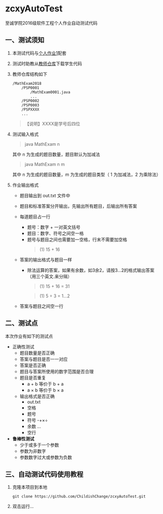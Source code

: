 # zcxyAutoTest

至诚学院2016级软件工程个人作业自动测试代码


## 一、测试须知

1. 本测试代码与[个人作业1](https://edu.cnblogs.com/campus/fzzcxy/2016SE/homework/2079)配套

1. 测试时助教从[教师仓库](https://github.com/qixjing/MathExam2018)下载学生代码

1. 教师仓库结构如下
    ```
    /MathExam2018
        /PSP0001
            /MathExam0001.java
            ...
        /PSP0002
        /PSP0003
        /PSPXXXX
        ...
    ```
    > 【说明】XXXX是学号后四位

1. 测试输入格式

   > java MathExam n
   
   其中 n 为生成的题目数量，题目默认为加减法


   > java MathExam n m

   其中 n 为生成的题目数量，m 为生成的题目类型（ 1 为加减法，2 为乘除法）

1. 作业输出格式
    
    - 题目输出到 out.txt 文件中 

    - 题目和标准答案分开输出，先输出所有题目，后输出所有答案

    - 每道题目占一行
      - 题号：数字 + 一对英文括号
      - 题目：数字、符号之间空一格
      - 题号与题目之间也需要加一空格，行末不需要加空格
        > (1) 15 + 16 

    - 答案的输出格式与题目一样
      - 除法运算的答案，如果有余数，如3余2，请按3...2的格式输出答案（用三个英文.来分隔）
        > (1) 15 + 16 = 31
        
        > (1) 5 ÷ 3 = 1...2

    - 答案与题目之间空一行


## 二、测试点

本次作业有如下的测试点

- 正确性测试
    - 题目数量是否正确
    - 答案与题目是否一一对应
    - 答案是否正确
    - 题目与答案所使用的数字范围是否合理
    - 题目是否重复
        - a + b 等价于 b + a
        - a × b 等价于 b × a
    - 输出格式是否正确
        - out.txt
        - 空格
        - 题号
        - 符号 -+×÷
        - 余数 ...
        - 空行
 - **鲁棒性测试** 
    - 少于或多于一个参数
    - 参数为非数字
    - 参数数字过大或参数为负数

## 三、自动测试代码使用教程

1. 克隆本项目到本地

    ```
    git clone https://github.com/ChildishChange/zcxyAutoTest.git
    ```

2. 双击运行...
